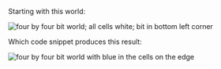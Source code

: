 Starting with this world:

![four by four bit world; all cells white; bit in bottom left corner
](q3_start_description.svg)

Which code snippet produces this result:

![four by four bit world with blue in the cells on the edge
](q3_finish_description.svg)
